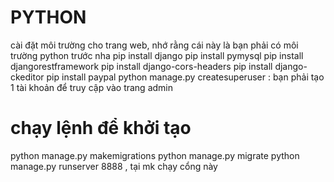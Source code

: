 # PYTHON
cài đặt môi trường cho trang web, nhớ rằng cái này là bạn phải có môi trường python trước nha
pip install django
pip install pymysql
pip install djangorestframework
pip install django-cors-headers
pip install django-ckeditor
pip install paypal
python manage.py createsuperuser  : bạn phải tạo 1 tài khoản để truy cập vào trang admin

# chạy lệnh để khởi tạo
python manage.py makemigrations
python manage.py migrate
python manage.py runserver 8888 , tại mk chạy cổng này
